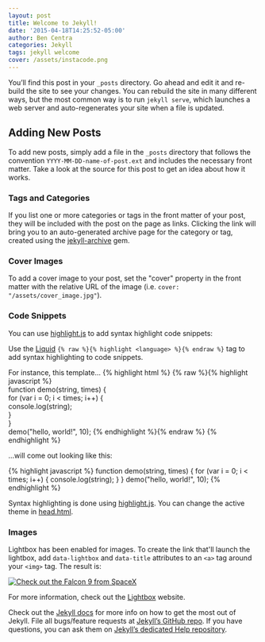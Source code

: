 ```yaml
---
layout: post
title: Welcome to Jekyll!
date: '2015-04-18T14:25:52-05:00'
author: Ben Centra
categories: Jekyll
tags: jekyll welcome
cover: /assets/instacode.png
---
```


You’ll find this post in your `_posts` directory. Go ahead and edit it and re-build the site to see your changes. You can rebuild the site in many different ways, but the most common way is to run `jekyll serve`, which launches a web server and auto-regenerates your site when a file is updated.

## Adding New Posts

To add new posts, simply add a file in the `_posts` directory that follows the convention `YYYY-MM-DD-name-of-post.ext` and includes the necessary front matter. Take a look at the source for this post to get an idea about how it works.

### Tags and Categories

If you list one or more categories or tags in the front matter of your post, they will be included with the post on the page as links. Clicking the link will bring you to an auto-generated archive page for the category or tag, created using the [jekyll-archive][jekyll-archive] gem.

### Cover Images

To add a cover image to your post, set the "cover" property in the front matter with the relative URL of the image (i.e. <code>cover: "/assets/cover_image.jpg"</code>).

### Code Snippets

You can use [highlight.js][highlight] to add syntax highlight code snippets:

Use the [Liquid][liquid] `{% raw %}{% highlight <language> %}{% endraw %}` tag to add syntax highlighting to code snippets.

For instance, this template...
{% highlight html %}
{% raw %}{% highlight javascript %}    
function demo(string, times) {    
  for (var i = 0; i < times; i++) {    
    console.log(string);    
  }    
}    
demo("hello, world!", 10);
{% endhighlight %}{% endraw %}
{% endhighlight %}

...will come out looking like this:

{% highlight javascript %}
function demo(string, times) {
  for (var i = 0; i < times; i++) {
    console.log(string);
  }
}
demo("hello, world!", 10);
{% endhighlight %}

Syntax highlighting is done using [highlight.js][highlight]. You can change the active theme in [head.html](https://github.com/bencentra/centrarium/blob/2dcd73d09e104c3798202b0e14c1db9fa6e77bc7/_includes/head.html#L15).

### Images

Lightbox has been enabled for images. To create the link that'll launch the lightbox, add <code>data-lightbox</code> and <code>data-title</code> attributes to an <code>&lt;a&gt;</code> tag around your <code>&lt;img&gt;</code> tag. The result is:

<a href="//bencentra.com/assets/images/falcon9_large.jpg" data-lightbox="falcon9-large" data-title="Check out the Falcon 9 from SpaceX">
  <img src="//bencentra.com/assets/images/falcon9_small.jpg" title="Check out the Falcon 9 from SpaceX">
</a>

For more information, check out the [Lightbox][lightbox] website.

Check out the [Jekyll docs][jekyll] for more info on how to get the most out of Jekyll. File all bugs/feature requests at [Jekyll’s GitHub repo][jekyll-gh]. If you have questions, you can ask them on [Jekyll’s dedicated Help repository][jekyll-help].

[jekyll]:      http://jekyllrb.com
[jekyll-gh]:   https://github.com/jekyll/jekyll
[jekyll-help]: https://github.com/jekyll/jekyll-help
[highlight]:   https://highlightjs.org/
[lightbox]:    http://lokeshdhakar.com/projects/lightbox2/
[jekyll-archive]: https://github.com/jekyll/jekyll-archives
[liquid]: https://github.com/Shopify/liquid/wiki/Liquid-for-Designers
